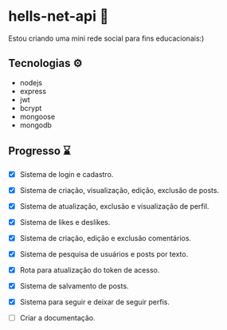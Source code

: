 # hells-net-api 🌱

Estou criando uma mini rede social para fins educacionais:)

## Tecnologias ⚙️
- nodejs
- express
- jwt
- bcrypt
- mongoose
- mongodb 

## Progresso ⌛

- [x] Sistema de login e cadastro. 
- [x] Sistema de criação, visualização, edição, exclusão de posts.
- [x] Sistema de atualização, exclusão e visualização de perfil.
- [x] Sistema de likes e deslikes.
- [x] Sistema de criação, edição e exclusão comentários.
- [x] Sistema de pesquisa de usuários e posts por texto.
- [x] Rota para atualização do token de acesso.
- [x] Sistema de salvamento de posts.
- [x] Sistema para seguir e deixar de seguir perfis.
- [ ] Criar a documentação.


